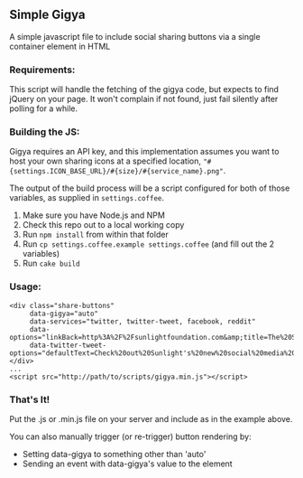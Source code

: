 ## Simple Gigya

A simple javascript file to include social sharing buttons via a single container element in HTML

### Requirements:

This script will handle the fetching of the gigya code, but expects to find
jQuery on your page. It won't complain if not found, just fail silently after
polling for a while.

### Building the JS:

Gigya requires an API key, and this implementation assumes you want
to host your own sharing icons at a specified location,
`"#{settings.ICON_BASE_URL}/#{size}/#{service_name}.png"`.

The output of the build process will be a script configured for both of those
variables, as supplied in `settings.coffee`.

1. Make sure you have Node.js and NPM
2. Check this repo out to a local working copy
3. Run `npm install` from within that folder
4. Run `cp settings.coffee.example settings.coffee` (and fill out the 2 variables)
5. Run `cake build`

### Usage:
    <div class="share-buttons"
         data-gigya="auto"
         data-services="twitter, twitter-tweet, facebook, reddit"
         data-options="linkBack=http%3A%2F%2Fsunlightfoundation.com&amp;title=The%20Sunlight%20Foundation"
         data-twitter-tweet-options="defaultText=Check%20out%20Sunlight's%20new%20social%20media%20buttons!&amp;countURL=http%3A%2F%2Fwww.sunlightfoundation.com>
    </div>
    ...
    <script src="http://path/to/scripts/gigya.min.js"></script>

### That's It!
Put the .js or .min.js file on your server and include as in the example above.

You can also manually trigger (or re-trigger) button rendering by:
- Setting data-gigya to something other than 'auto'
- Sending an event with data-gigya's value to the element
